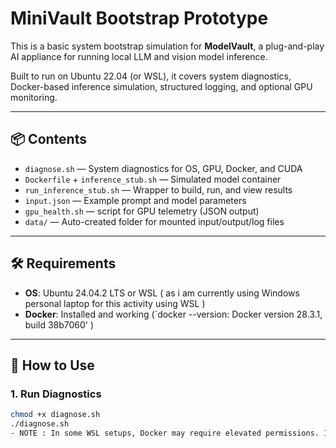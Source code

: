 # MiniVault Bootstrap Prototype

This is a basic system bootstrap simulation for **ModelVault**, a plug-and-play AI appliance for running local LLM and vision model inference.

Built to run on Ubuntu 22.04 (or WSL), it covers system diagnostics, Docker-based inference simulation, structured logging, and optional GPU monitoring.

---

## 📦 Contents

- `diagnose.sh` — System diagnostics for OS, GPU, Docker, and CUDA
- `Dockerfile` + `inference_stub.sh` — Simulated model container
- `run_inference_stub.sh` — Wrapper to build, run, and view results
- `input.json` — Example prompt and model parameters
- `gpu_health.sh` — script for GPU telemetry (JSON output)
- `data/` — Auto-created folder for mounted input/output/log files

---

## 🛠️ Requirements

- **OS**: Ubuntu 24.04.2 LTS or WSL ( as i am currently using Windows personal laptop for this activity using WSL )
- **Docker**: Installed and working (`docker --version: Docker version 28.3.1, build 38b7060' )


---

## 🚀 How to Use

### 1. Run Diagnostics

```bash
chmod +x diagnose.sh
./diagnose.sh
- NOTE : In some WSL setups, Docker may require elevated permissions. If Docker fails to run, try using sudo or ensure Docker Desktop is running and WSL integration is enabled.
